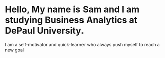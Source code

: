 # Hello, My name is Sam and I am studying Business Analytics at DePaul University.
I am a self-motivator and quick-learner who always push myself to reach a new goal
